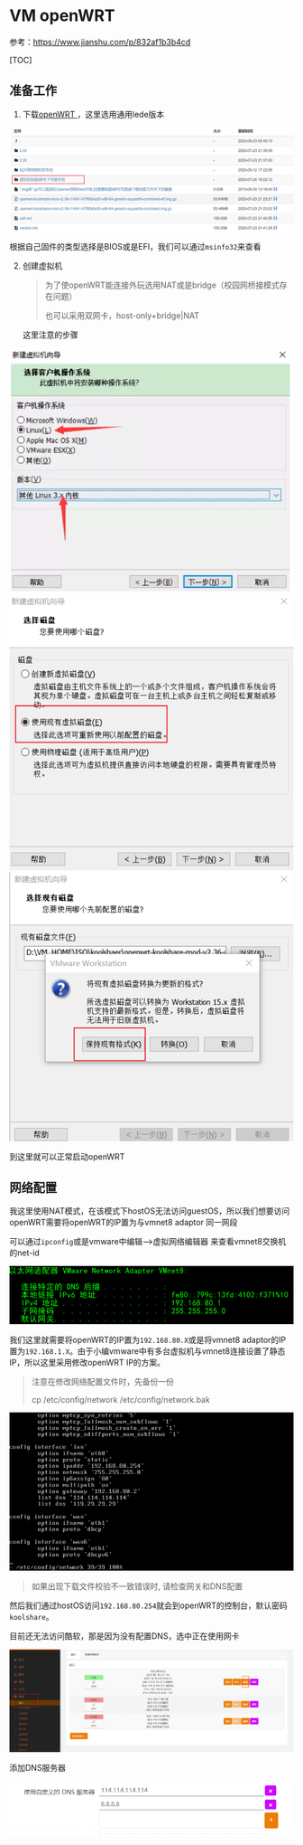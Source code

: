 # VM openWRT

参考：https://www.jianshu.com/p/832af1b3b4cd

[TOC]

## 准备工作

1. 下载[openWRT ](https://firmware.koolshare.cn/LEDE_X64_fw867/)，这里选用通用lede版本

<img src="..\..\..\imgs\_koolshare\Snipaste_2020-10-09_11-23-17.png"/>

   根据自己固件的类型选择是BIOS或是EFI，我们可以通过`msinfo32`来查看

2. 创建虚拟机

   > 为了使openWRT能连接外玩选用NAT或是bridge（校园网桥接模式存在问题）
   >
   > 也可以采用双网卡，host-only+bridge|NAT

   这里注意的步骤

<img src="..\..\..\imgs\_koolshare\Snipaste_2020-10-09_11-32-17.png"/>
<img src="..\..\..\imgs\_koolshare\Snipaste_2020-10-09_11-33-54.png"/>

<img src="..\..\..\imgs\_koolshare\Snipaste_2020-10-09_11-34-50.png"/>

   到这里就可以正常启动openWRT

## 网络配置

我这里使用NAT模式，在该模式下hostOS无法访问guestOS，所以我们想要访问openWRT需要将openWRT的IP置为与vmnet8 adaptor 同一网段

可以通过`ipconfig`或是vmware中编辑-->虚拟网络编辑器 来查看vmnet8交换机的net-id

<img src="..\..\..\imgs\_koolshare\Snipaste_2020-10-09_11-47-35.png"/>

我们这里就需要将openWRT的IP置为`192.168.80.X`或是将vmnet8 adaptor的IP置为`192.168.1.X`。由于小编vmware中有多台虚拟机与vmnet8连接设置了静态IP，所以这里采用修改openWRT IP的方案。

> 注意在修改网络配置文件时，先备份一份
>
> cp  /etc/config/network /etc/config/network.bak

<img src="..\..\..\imgs\_koolshare\Snipaste_2020-10-09_12-01-56.png"/>

> 如果出现下载文件校验不一致错误时, 请检查网关和DNS配置

然后我们通过hostOS访问`192.168.80.254`就会到openWRT的控制台，默认密码`koolshare`。

目前还无法访问酷软，那是因为没有配置DNS，选中正在使用网卡

<img src="..\..\..\imgs\_koolshare\Snipaste_2020-10-09_12-23-34.png"/>

添加DNS服务器

<img src="..\..\..\imgs\_koolshare\Snipaste_2020-10-09_12-43-21.png"/>

